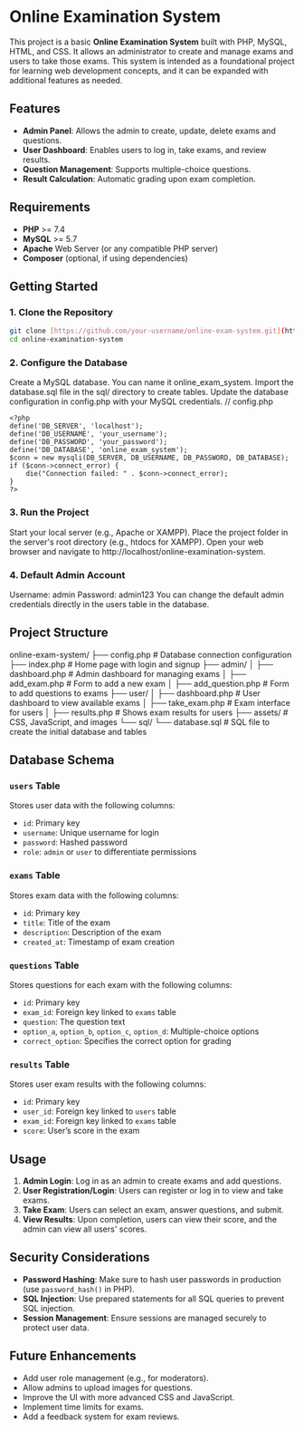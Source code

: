 # Online Examination System

This project is a basic **Online Examination System** built with PHP, MySQL, HTML, and CSS. It allows an administrator to create and manage exams and users to take those exams. This system is intended as a foundational project for learning web development concepts, and it can be expanded with additional features as needed.

## Features
- **Admin Panel**: Allows the admin to create, update, delete exams and questions.
- **User Dashboard**: Enables users to log in, take exams, and review results.
- **Question Management**: Supports multiple-choice questions.
- **Result Calculation**: Automatic grading upon exam completion.

## Requirements
- **PHP** >= 7.4
- **MySQL** >= 5.7
- **Apache** Web Server (or any compatible PHP server)
- **Composer** (optional, if using dependencies)

## Getting Started

### 1. Clone the Repository
```bash
git clone [https://github.com/your-username/online-exam-system.git](https://github.com/Chowdhurynaseeh/online-examination-system)
cd online-examination-system
```

### 2. Configure the Database
Create a MySQL database. You can name it online_exam_system.
Import the database.sql file in the sql/ directory to create tables.
Update the database configuration in config.php with your MySQL credentials.
// config.php
```
<?php
define('DB_SERVER', 'localhost');
define('DB_USERNAME', 'your_username');
define('DB_PASSWORD', 'your_password');
define('DB_DATABASE', 'online_exam_system');
$conn = new mysqli(DB_SERVER, DB_USERNAME, DB_PASSWORD, DB_DATABASE);
if ($conn->connect_error) {
    die("Connection failed: " . $conn->connect_error);
}
?>
```

### 3. Run the Project
Start your local server (e.g., Apache or XAMPP).
Place the project folder in the server's root directory (e.g., htdocs for XAMPP).
Open your web browser and navigate to http://localhost/online-examination-system.

### 4. Default Admin Account
Username: admin
Password: admin123
You can change the default admin credentials directly in the users table in the database.

## Project Structure
online-exam-system/
├── config.php            # Database connection configuration
├── index.php             # Home page with login and signup
├── admin/
│   ├── dashboard.php     # Admin dashboard for managing exams
│   ├── add_exam.php      # Form to add a new exam
│   ├── add_question.php  # Form to add questions to exams
├── user/
│   ├── dashboard.php     # User dashboard to view available exams
│   ├── take_exam.php     # Exam interface for users
│   ├── results.php       # Shows exam results for users
├── assets/               # CSS, JavaScript, and images
└── sql/
    └── database.sql      # SQL file to create the initial database and tables

## Database Schema

### `users` Table
Stores user data with the following columns:
- `id`: Primary key
- `username`: Unique username for login
- `password`: Hashed password
- `role`: `admin` or `user` to differentiate permissions

### `exams` Table
Stores exam data with the following columns:
- `id`: Primary key
- `title`: Title of the exam
- `description`: Description of the exam
- `created_at`: Timestamp of exam creation

### `questions` Table
Stores questions for each exam with the following columns:
- `id`: Primary key
- `exam_id`: Foreign key linked to `exams` table
- `question`: The question text
- `option_a`, `option_b`, `option_c`, `option_d`: Multiple-choice options
- `correct_option`: Specifies the correct option for grading

### `results` Table
Stores user exam results with the following columns:
- `id`: Primary key
- `user_id`: Foreign key linked to `users` table
- `exam_id`: Foreign key linked to `exams` table
- `score`: User’s score in the exam

## Usage
1. **Admin Login**: Log in as an admin to create exams and add questions.
2. **User Registration/Login**: Users can register or log in to view and take exams.
3. **Take Exam**: Users can select an exam, answer questions, and submit.
4. **View Results**: Upon completion, users can view their score, and the admin can view all users' scores.

## Security Considerations
- **Password Hashing**: Make sure to hash user passwords in production (use `password_hash()` in PHP).
- **SQL Injection**: Use prepared statements for all SQL queries to prevent SQL injection.
- **Session Management**: Ensure sessions are managed securely to protect user data.

## Future Enhancements
- Add user role management (e.g., for moderators).
- Allow admins to upload images for questions.
- Improve the UI with more advanced CSS and JavaScript.
- Implement time limits for exams.
- Add a feedback system for exam reviews.

